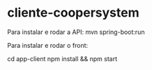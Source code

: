 # cliente-coopersystem

Para instalar e rodar a API:
mvn spring-boot:run

Para instalar e rodar o front:

cd app-client
npm install && npm start
